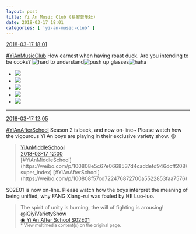 ```yaml
---
layout: post
title: Yi An Music Club (易安音乐社)
date: 2018-03-17 18:01
categories: [ 'yi-an-music-club' ]
---
```


<div class="weibo-info">
  <a href="https://weibo.com/6094546964/G7Oomi37p">2018-03-17 18:01</a>
</div>

[#YiAnMusicClub](https://weibo.com/p/100808beae2e3e05b17b64f63ebedca39f19b2/super_index) How earnest when having roast duck. Are you intending to be cooks? ![hard to understand](https://img.t.sinajs.cn/t4/appstyle/expression/ext/normal/3c/moren_feijie_org.png)![push up glasses](https://img.t.sinajs.cn/t4/appstyle/expression/ext/normal/fc/moren_bbjdnew_org.png)![haha](https://img.t.sinajs.cn/t4/appstyle/expression/ext/normal/6a/laugh.gif)

<!-- more -->

<ul class="weibo-pic-list-2">
  <li class="weibo-pic">
    <a href="//wx2.sinaimg.cn/mw690/006Es64Aly1fpfyufdik0j30qo141jyh.jpg"><img src="//wx2.sinaimg.cn/thumb150/006Es64Aly1fpfyufdik0j30qo141jyh.jpg"/></a>
  </li>
  <li class="weibo-pic">
    <a href="//wx1.sinaimg.cn/mw690/006Es64Aly1fpfyufrf28j30qo141444.jpg"><img src="//wx1.sinaimg.cn/thumb150/006Es64Aly1fpfyufrf28j30qo141444.jpg"/></a>
  </li>
  <li class="weibo-pic">
    <a href="//wx1.sinaimg.cn/mw690/006Es64Aly1fpfyuesqovj31jk2bc7wk.jpg"><img src="//wx1.sinaimg.cn/thumb150/006Es64Aly1fpfyuesqovj31jk2bc7wk.jpg"/></a>
  </li>
  <li class="weibo-pic">
    <a href="//wx4.sinaimg.cn/mw690/006Es64Aly1fpfyuh0d9wj31jk2bchdw.jpg"><img src="//wx4.sinaimg.cn/thumb150/006Es64Aly1fpfyuh0d9wj31jk2bchdw.jpg"/></a>
  </li>
  <li class="weibo-pic">
    <a href="//wx3.sinaimg.cn/mw690/006Es64Aly1fpfyuitnxhj32bc1jkqv8.jpg"><img src="//wx3.sinaimg.cn/thumb150/006Es64Aly1fpfyuitnxhj32bc1jkqv8.jpg"/></a>
  </li>
</ul>

---

<div class="weibo-info">
  <a href="https://weibo.com/6094546964/G7M3YElA1">2018-03-17 12:05</a>
</div>

[#YiAnAfterSchool](https://weibo.com/p/100808f57cd722476872700a5522853faa7576) Season 2 is back, and now on-line~ Please watch how the vigourous Yi An boys are playing in their exclusive variety show. :stuck_out_tongue_winking_eye:

> <div class="weibo-post-name">
>   <a href="https://weibo.com/yianschool">YiAnMiddleSchool</a>
> </div>
> <div class="weibo-info">
>   <a href="https://weibo.com/6074218720/G7M28zBnd">2018-03-17 12:00</a>
> </div>
> [#YiAnMiddleSchool](https://weibo.com/p/100808e5c67e0668537d4caddefd946dcff208/super_index) [#YiAnAfterSchool](https://weibo.com/p/100808f57cd722476872700a5522853faa7576)  
S02E01 is now on-line. Please watch how the boys interpret the meaning of being unified, why FANG Xiang-rui was fouled by HE Luo-luo.  
> The spirit of unity is burning, the will of fighting is arousing!  
> [@iQiyiVarietyShow](https://weibo.com/qiyizongyi)  
> [◉ Yi An After School S02E01](http://www.iqiyi.com/v_19rrbdsxj8.html)  
> <small>* View multimedia content(s) on the original page.</small>
